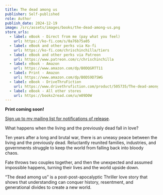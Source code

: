 ```yaml
---
title: The dead among us
publisher: Self-published
role: Author
publish_date: 2024-12-19
image: /src/assets/images/books/the-dead-among-us.png
store_urls:
  - label: eBook - Direct from me (pay what you feel)
    url: https://ko-fi.com/s/0a76b75a05
  - label: eBook and other perks via Ko-fi
    url: https://ko-fi.com/chrischinchilla/tiers
  - label: eBook and other perks via Patreon
    url: https://www.patreon.com/c/chrischinchilla
  - label: eBook - Amazon
    url: https://www.amazon.com/dp/B0DQGRTT11
  - label: Print - Amazon
    url: https://www.amazon.com/dp/B0DS9D7SWG
  - label: eBook - DriveThruFiction
    url: https://www.drivethrufiction.com/product/505735/The-dead-among-us
  - label: eBook - All other stores
    url: https://books2read.com/u/m09D0W
---
```


**Print coming soon!**

[Sign up to my mailing list for notifications of release](https://chinchillatales.substack.com).

What happens when the living and the previously dead fall in love?

Ten years after a long and brutal war, there is an uneasy peace between the living and the previously dead. Reluctantly reunited families, industries, and governments struggle to keep the world from falling back into bloody chaos.

Fate throws two couples together, and then the unexpected and assumed impossible happens, turning their lives and the world upside down.

“The dead among us” is a post-post-apocalyptic Thriller love story that shows that understanding can conquer history, resentment, and generational divides to create a new world.
